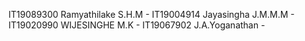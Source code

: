 IT19089300 Ramyathilake S.H.M -
IT19004914 Jayasingha J.M.M.M -
IT19020990 WIJESINGHE M.K -
IT19067902 J.A.Yoganathan -